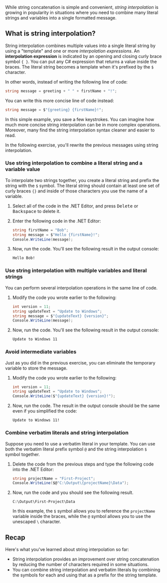 


While string concatenation is simple and convenient, *string interpolation* is growing in popularity in situations where you need to combine many literal strings and variables into a single formatted message.

## What is string interpolation?

String interpolation combines multiple values into a single literal string by using a "template" and one or more *interpolation expressions*. An **interpolation expression** is indicated by an opening and closing curly brace symbol `{ }`. You can put any C# expression that returns a value inside the braces. The literal string becomes a template when it's prefixed by the `$` character.

In other words, instead of writing the following line of code:

```csharp
string message = greeting + " " + firstName + "!";
```

You can write this more concise line of code instead:

```csharp
string message = $"{greeting} {firstName}!";
```

In this simple example, you save a few keystrokes. You can imagine how much more concise string interpolation can be in more complex operations. Moreover, many find the string interpolation syntax cleaner and easier to read.

In the following exercise, you'll rewrite the previous messages using string interpolation.

### Use string interpolation to combine a literal string and a variable value

To interpolate two strings together, you create a literal string and prefix the string with the `$` symbol. The literal string should contain at least one set of curly braces `{}` and inside of those characters you use the name of a variable.

1. Select all of the code in the .NET Editor, and press <kbd>Delete</kbd> or <kbd>Backspace</kbd> to delete it.

1. Enter the following code in the .NET Editor:

    ```csharp
    string firstName = "Bob";
    string message = $"Hello {firstName}!";
    Console.WriteLine(message);
    ```

1. Now, run the code. You'll see the following result in the output console:

    ```Output
    Hello Bob!
    ```

### Use string interpolation with multiple variables and literal strings

You can perform several interpolation operations in the same line of code.

1. Modify the code you wrote earlier to the following:

    ```c#
    int version = 11;
    string updateText = "Update to Windows";
    string message = $"{updateText} {version}";
    Console.WriteLine(message);
    ```

1. Now, run the code. You'll see the following result in the output console:

    ```Output
    Update to Windows 11
    ```

### Avoid intermediate variables

Just as you did in the previous exercise, you can eliminate the temporary variable to store the message.

1. Modify the code you wrote earlier to the following:

    ```c#
    int version = 11;
    string updateText = "Update to Windows";
    Console.WriteLine($"{updateText} {version}!");
    ```

1. Now, run the code. The result in the output console should be the same even if you simplified the code:

    ```Output
    Update to Windows 11!
    ```

### Combine verbatim literals and string interpolation

Suppose you need to use a verbatim literal in your template. You can use both the verbatim literal prefix symbol `@` and the string interpolation `$` symbol together.

1. Delete the code from the previous steps and type the following code into the .NET Editor:

    ```csharp
    string projectName = "First-Project";
    Console.WriteLine($@"C:\Output\{projectName}\Data");
    ```

1. Now, run the code and you should see the following result.

    ```Output
    C:\Output\First-Project\Data
    ```

    In this example, the `$` symbol allows you to reference the `projectName` variable inside the braces, while the `@` symbol allows you to use the unescaped `\` character.

## Recap

Here's what you've learned about string interpolation so far:

- String interpolation provides an improvement over string concatenation by reducing the number of characters required in some situations.
- You can combine string interpolation and verbatim literals by combining the symbols for each and using that as a prefix for the string template.
